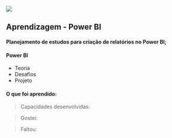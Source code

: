 <img src="https://img.shields.io/static/v1?label=Rotina&message=Estudos&color=purple&style=for-the-badge"/>

## Aprendizagem - Power BI
#### Planejamento de estudos para criação de relatórios no Power BI;

#### Power BI
- Teoria
- Desafios
- Projeto 

#### O que foi aprendido: 
> Capacidades desenvolvidas:

> Gostei:

> Faltou:

